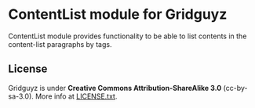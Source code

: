 ContentList module for Gridguyz
===============================

ContentList module provides functionality to be able to list contents in
the content-list paragraphs by tags.

License
-------

Gridguyz is under **Creative Commons Attribution-ShareAlike 3.0** (cc-by-sa-3.0).
More info at [LICENSE.txt](LICENSE.txt).

